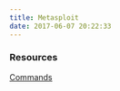 ```yaml
---
title: Metasploit
date: 2017-06-07 20:22:33
---
```


### Resources
[Commands](/cheat-sheets/metasploit/commands)
